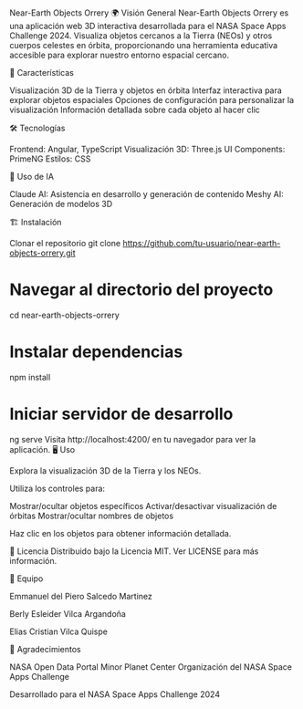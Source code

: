 Near-Earth Objects Orrery
🌍 Visión General
Near-Earth Objects Orrery es una aplicación web 3D interactiva desarrollada para el NASA Space Apps Challenge 2024. Visualiza objetos cercanos a la Tierra (NEOs) y otros cuerpos celestes en órbita, proporcionando una herramienta educativa accesible para explorar nuestro entorno espacial cercano.

🚀 Características

Visualización 3D de la Tierra y objetos en órbita
Interfaz interactiva para explorar objetos espaciales
Opciones de configuración para personalizar la visualización
Información detallada sobre cada objeto al hacer clic

🛠️ Tecnologías

Frontend: Angular, TypeScript
Visualización 3D: Three.js
UI Components: PrimeNG
Estilos: CSS

🤖 Uso de IA

Claude AI: Asistencia en desarrollo y generación de contenido
Meshy AI: Generación de modelos 3D

🏗️ Instalación

Clonar el repositorio
git clone https://github.com/tu-usuario/near-earth-objects-orrery.git

# Navegar al directorio del proyecto
cd near-earth-objects-orrery

# Instalar dependencias
npm install

# Iniciar servidor de desarrollo
ng serve
Visita http://localhost:4200/ en tu navegador para ver la aplicación.
🖥️ Uso

Explora la visualización 3D de la Tierra y los NEOs.


Utiliza los controles para:


Mostrar/ocultar objetos específicos
Activar/desactivar visualización de órbitas
Mostrar/ocultar nombres de objetos

Haz clic en los objetos para obtener información detallada.

📄 Licencia
Distribuido bajo la Licencia MIT. Ver LICENSE para más información.

👥 Equipo

Emmanuel del Piero Salcedo Martinez

Berly Esleider Vilca Argandoña

Elias Cristian Vilca Quispe

🙏 Agradecimientos

NASA Open Data Portal
Minor Planet Center
Organización del NASA Space Apps Challenge


Desarrollado para el NASA Space Apps Challenge 2024
